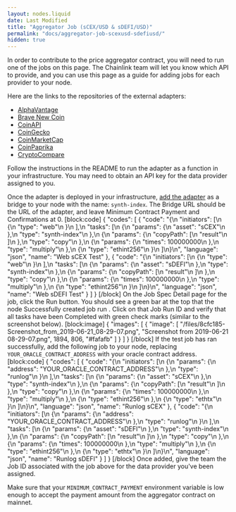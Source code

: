 ```yaml
---
layout: nodes.liquid
date: Last Modified
title: "Aggregator Job (sCEX/USD & sDEFI/USD)"
permalink: "docs/aggregator-job-scexusd-sdefiusd/"
hidden: true
---
```

In order to contribute to the price aggregator contract, you will need to run one of the jobs on this page. The Chainlink team will let you know which API to provide, and you can use this page as a guide for adding jobs for each provider to your node.

Here are the links to the repositories of the external adapters:
- <a href="https://github.com/smartcontractkit/synth-index-alphavantage-adapter" target="_blank">AlphaVantage</a>
- <a href="https://github.com/smartcontractkit/synth-index-bnc-adapter" target="_blank">Brave New Coin</a>
- <a href="https://github.com/smartcontractkit/synth-index-coinapi-adapter" target="_blank">CoinAPI</a>
- <a href="https://github.com/smartcontractkit/synth-index-coingecko-adapter" target="_blank">CoinGecko</a>
- <a href="https://github.com/smartcontractkit/synth-index-cmc-adapter" target="_blank">CoinMarketCap</a>
- <a href="https://github.com/smartcontractkit/synth-index-coinpaprika-adapter" target="_blank">CoinPaprika</a>
- <a href="https://github.com/smartcontractkit/synth-index-cc-adapter" target="_blank">CryptoCompare</a>

Follow the instructions in the README to run the adapter as a function in your infrastructure. You may need to obtain an API key for the data provider assigned to you.

Once the adapter is deployed in your infrastructure, [add the adapter](../node-operators/) as a bridge to your node with the name: `synth-index`. The Bridge URL should be the URL of the adapter, and leave Minimum Contract Payment and Confirmations at 0.
[block:code]
{
  "codes": [
    {
      "code": "{\n    \"initiators\": [\n        {\n            \"type\": \"web\"\n        }\n    ],\n    \"tasks\": [\n        {\n            \"params\": {\n                \"asset\": \"sCEX\"\n            },\n            \"type\": \"synth-index\"\n        },\n        {\n            \"params\": {\n                \"copyPath\": [\n                    \"result\"\n                ]\n            },\n            \"type\": \"copy\"\n        },\n        {\n            \"params\": {\n                \"times\": 100000000\n            },\n            \"type\": \"multiply\"\n        },\n        {\n            \"type\": \"ethint256\"\n        }\n    ]\n}\n",
      "language": "json",
      "name": "Web sCEX Test"
    },
    {
      "code": "{\n    \"initiators\": [\n        {\n            \"type\": \"web\"\n        }\n    ],\n    \"tasks\": [\n        {\n            \"params\": {\n                \"asset\": \"sDEFI\"\n            },\n            \"type\": \"synth-index\"\n        },\n        {\n            \"params\": {\n                \"copyPath\": [\n                    \"result\"\n                ]\n            },\n            \"type\": \"copy\"\n        },\n        {\n            \"params\": {\n                \"times\": 100000000\n            },\n            \"type\": \"multiply\"\n        },\n        {\n            \"type\": \"ethint256\"\n        }\n    ]\n}\n",
      "language": "json",
      "name": "Web sDEFI Test"
    }
  ]
}
[/block]
On the Job Spec Detail page for the job, click the Run button. You should see a green bar at the top that the node Successfully created job run <JobRunID>. Click on that Job Run ID and verify that all tasks have been Completed with green check marks (similar to the screenshot below).
[block:image]
{
  "images": [
    {
      "image": [
        "/files/8cfc185-Screenshot_from_2019-06-21_08-29-07.png",
        "Screenshot from 2019-06-21 08-29-07.png",
        1894,
        806,
        "#fafafb"
      ]
    }
  ]
}
[/block]
If the test job has ran successfully, add the following job to your node, replacing `YOUR_ORACLE_CONTRACT_ADDRESS` with your oracle contract address.
[block:code]
{
  "codes": [
    {
      "code": "{\n    \"initiators\": [\n        {\n            \"params\": {\n                \"address\": \"YOUR_ORACLE_CONTRACT_ADDRESS\"\n            },\n            \"type\": \"runlog\"\n        }\n    ],\n    \"tasks\": [\n        {\n            \"params\": {\n                \"asset\": \"sCEX\"\n            },\n            \"type\": \"synth-index\"\n        },\n        {\n            \"params\": {\n                \"copyPath\": [\n                    \"result\"\n                ]\n            },\n            \"type\": \"copy\"\n        },\n        {\n            \"params\": {\n                \"times\": 100000000\n            },\n            \"type\": \"multiply\"\n        },\n        {\n            \"type\": \"ethint256\"\n        },\n        {\n            \"type\": \"ethtx\"\n        }\n    ]\n}\n",
      "language": "json",
      "name": "Runlog sCEX"
    },
    {
      "code": "{\n    \"initiators\": [\n        {\n            \"params\": {\n                \"address\": \"YOUR_ORACLE_CONTRACT_ADDRESS\"\n            },\n            \"type\": \"runlog\"\n        }\n    ],\n    \"tasks\": [\n        {\n            \"params\": {\n                \"asset\": \"sDEFI\"\n            },\n            \"type\": \"synth-index\"\n        },\n        {\n            \"params\": {\n                \"copyPath\": [\n                    \"result\"\n                ]\n            },\n            \"type\": \"copy\"\n        },\n        {\n            \"params\": {\n                \"times\": 100000000\n            },\n            \"type\": \"multiply\"\n        },\n        {\n            \"type\": \"ethint256\"\n        },\n        {\n            \"type\": \"ethtx\"\n        }\n    ]\n}\n",
      "language": "json",
      "name": "Runlog sDEFI"
    }
  ]
}
[/block]
Once added, give the team the Job ID associated with the job above for the data provider you've been assigned.

Make sure that your `MINIMUM_CONTRACT_PAYMENT` environment variable is low enough to accept the payment amount from the aggregator contract on mainnet.